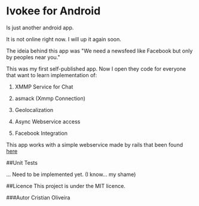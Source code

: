 # Ivokee for Android
Is just another android app.

It is not online right now. I will up it again soon.

The ideia behind this app was "We need a newsfeed like Facebook but only by peoples near you."

This was my first self-published app. Now I open they code for everyone that want to learn implementation of:


1. XMMP Service for Chat

2. asmack (Xmmp Connection)

3. Geolocalization

4. Async Webservice access

5. Facebook Integration

This app works with a simple webservice made by rails that been found [here](https://github.com/CristianOliveiraDaRosa/ivoke_ws)

##Unit Tests

... Need to be implemented yet. (I know... my shame)

##Licence
This project is under the MIT licence.


###Autor
Cristian Oliveira
